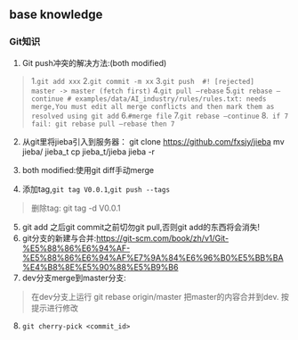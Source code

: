 ﻿**base knowledge**
-------------
### Git知识

 1. Git push冲突的解决方法:(both modified)
 > 1.`git add xxx`
2.`git commit -m xx`
3.`git push  #! [rejected]        master -> master (fetch first)`
4.`git pull –rebase`
5.`git rebase –continue # examples/data/AI_industry/rules/rules.txt: needs merge,You must edit all merge conflicts and then mark them as resolved using git add`
6.`#merge file`
7.`git rebase –continue`
8.` if 7 fail: git rebase pull –rebase then 7`

 2. 从git里将jieba引入到服务器：
git clone https://github.com/fxsjy/jieba
mv jieba/ jieba_t
cp jieba_t/jieba jieba -r

 3. both modified:使用git diff手动merge
 4. 添加tag,`git tag V0.0.1`,`git push --tags`
  > 删除tag: git tag -d V0.0.1

 5. git add 之后git commit之前切勿git pull,否则git add的东西将会消失!
 6. git分支的新建与合并:https://git-scm.com/book/zh/v1/Git-%E5%88%86%E6%94%AF-%E5%88%86%E6%94%AF%E7%9A%84%E6%96%B0%E5%BB%BA%E4%B8%8E%E5%90%88%E5%B9%B6
 7. dev分支merge到master分支:
 > 在dev分支上运行 git rebase origin/master 把master的内容合并到dev.
 > 按提示进行修改

 8. `git cherry-pick <commit_id>`